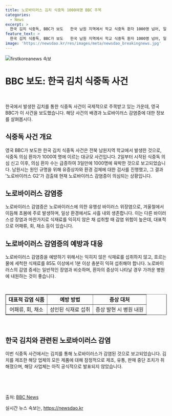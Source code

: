 ```yaml
---
title: 노로바이러스 김치 식중독 1000여명 BBC 주목
categories:
  - News
excerpt: >
  한국 김치 식중독, BBC가 보도   한국 남원 지역에서 학교 식중독 환자 1000명 넘어, 일부 김치에서 노로바이러스 검출. 15개 학교에서 발생한 의심 환자 1024명, 확진된 노로바이러스 G2에 해당 김치 생산 업체 잠정중단. BBC는 관심을 끌며 지난 2020년 김치 관련 기사를 게재한 바 있음. 노로바이러스 감염증은 생굴, 미각되지 않은 음식 등을 통해 전파. 예방을 위해 음식 가열이 필요하며, 의료기관을 통해 감염 여부 확인 필요.
feature_text: >
  한국 김치 식중독, BBC가 보도   한국 남원 지역에서 학교 식중독 환자 1000명 넘어, 일부 김치에서 노로바이러스 검출. 15개 학교에서 발생한 의심 환자 1024명, 확진된 노로바이러스 G2에 해당 김치 생산 업체 잠정중단. BBC는 관심을 끌며 지난 2020년 김치 관련 기사를 게재한 바 있음. 노로바이러스 감염증은 생굴, 미각되지 않은 음식 등을 통해 전파. 예방을 위해 음식 가열이 필요하며, 의료기관을 통해 감염 여부 확인 필요.
image: 'https://newsdao.kr/res/images/meta/newsdao_breakingnews.jpg'
---
```


<p><img src="https://newsdao.kr/res/images/meta/newsdao_breakingnews.jpg" alt="firstkoreanews 속보" /></p>

<h1 data-ke-size="size26">BBC 보도: 한국 김치 식중독 사건</h1>

<p data-ke-size="size16">&nbsp;</p>

<p>한국에서 발생한 김치를 통한 식중독 사건이 국제적으로 주목받고 있는 가운데, 영국 BBC가 이 사건을 보도했습니다. 해당 사건의 배경과 노로바이러스 감염증에 대한 정보를 살펴봅시다.</p>

<h2 data-ke-size="size24">식중독 사건 개요</h2>

<p data-ke-size="size16">영국 BBC가 보도한 한국 김치 식중독 사건은 전북 남원지역 학교에서 발생한 것으로, 식중독 의심 환자가 1000여 명에 이르는 대규모 사건입니다. 2일부터 시작된 식중독 의심 신고 이후, 의심 환자 수는 급증하여 3일만에 1000명에 육박한 것으로 보고되었습니다. 남원시는 원인 규명을 위해 유증상자와 환경 검체에 대한 검사를 진행했고, 그 결과 '노로바이러스 G2'가 검출돼 현재 노로바이러스 감염증이 의심되는 상황입니다.</p>

<h2 data-ke-size="size24">노로바이러스 감염증</h2>

<p data-ke-size="size16">노로바이러스 감염증은 노로바이러스에 의한 유행성 바이러스 위장염으로, 겨울철에서 이듬해 초봄에 주로 발생하며, 일상 환경에서도 사흘 내외 생존합니다. 이는 다른 바이러스성 장염과 마찬가지로 식재료를 익히지 않은 채 섭취할 때 감염 위험이 높은데, 대표적으로 어패류, 회, 채소 등이 있습니다.</p>

<h2 data-ke-size="size24">노로바이러스 감염증의 예방과 대응</h2>

<p data-ke-size="size16">노로바이러스 감염증을 예방하기 위해서는 익히지 않은 식재료를 섭취하지 않고, 흐르는 물에 세척한 식재료를 85도 이상에서 1분 이상 충분히 익혀 섭취해야 합니다. 노로바이러스의 감염 증세는 일반적인 장염과 비슷하며, 환자의 증상이 나타날 경우 가까운 병원에 내원하는 것이 좋습니다.</p>

<p data-ke-size="size16">&nbsp;</p>

<table style="width: 100%;" border="1">
<tbody>
<tr>
<td style="text-align: center; height: 17px;"><b>대표적 감염 식품</b></td>
<td style="text-align: center; height: 17px;"><b>예방 방법</b></td>
<td style="text-align: center; height: 17px;"><b>증상 대처</b></td>
</tr>
<tr>
<td style="text-align: center; height: 17px;">어패류, 회, 채소</td>
<td style="text-align: center; height: 17px;">성인된 식재료 섭취</td>
<td style="text-align: center; height: 17px;">증상 발현 시 병원 내원</td>
</tr>
</tbody>
</table>

<p data-ke-size="size16">&nbsp;</p>

<h2 data-ke-size="size24">한국 김치와 관련된 노로바이러스 감염</h2>

<p data-ke-size="size16">이번 식중독 사건에서는 김치를 통해 노로바이러스가 감염된 것으로 보고되었습니다. 김치를 제조한 해당 업체의 모든 제품에 대해 잠정적으로 제조, 유통, 판매 중단 조치가 취해졌으며, 해당 사업체는 아직 공식적으로 발표되지 않았습니다.</p>

<p data-ke-size="size16">&nbsp;</p>

<p data-ke-size="size16">&nbsp;</p>

<p>출처: <a href="https://www.bbc.com/korean/news-60413848" target="_blank" rel="noopener">BBC News</a></p>

<p data-ke-size="size16"></p>
실시간 뉴스 속보는, <a href="https://newsdao.kr" rel="dofollow">https://newsdao.kr</a>


